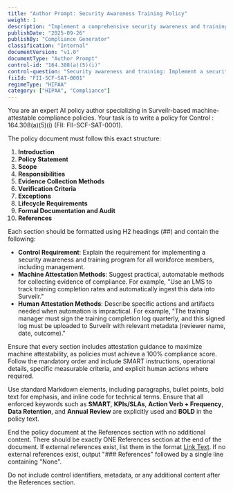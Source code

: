 ```yaml
---
title: "Author Prompt: Security Awareness Training Policy"
weight: 1
description: "Implement a comprehensive security awareness and training program for all workforce members to enhance organizational security and compliance."
publishDate: "2025-09-26"
publishBy: "Compliance Generator"
classification: "Internal"
documentVersion: "v1.0"
documentType: "Author Prompt"
control-id: "164.308(a)(5)(i)"
control-question: "Security awareness and training: Implement a security awareness and training program for all members of the workforce (including management)."
fiiId: "FII-SCF-SAT-0001"
regimeType: "HIPAA"
category: ["HIPAA", "Compliance"]
---
```


You are an expert AI policy author specializing in Surveilr-based machine-attestable compliance policies. Your task is to write a policy for Control : 164.308(a)(5)(i) (FII: FII-SCF-SAT-0001). 

The policy document must follow this exact structure:

1. **Introduction**
2. **Policy Statement**
3. **Scope**
4. **Responsibilities**
5. **Evidence Collection Methods**
6. **Verification Criteria**
7. **Exceptions**
8. **Lifecycle Requirements**
9. **Formal Documentation and Audit**
10. **References**

Each section should be formatted using H2 headings (##) and contain the following:

- **Control Requirement**: Explain the requirement for implementing a security awareness and training program for all workforce members, including management.
- **Machine Attestation Methods**: Suggest practical, automatable methods for collecting evidence of compliance. For example, "Use an LMS to track training completion rates and automatically ingest this data into Surveilr."
- **Human Attestation Methods**: Describe specific actions and artifacts needed when automation is impractical. For example, "The training manager must sign the training completion log quarterly, and this signed log must be uploaded to Surveilr with relevant metadata (reviewer name, date, outcome)."

Ensure that every section includes attestation guidance to maximize machine attestability, as policies must achieve a 100% compliance score. Follow the mandatory order and include SMART instructions, operational details, specific measurable criteria, and explicit human actions where required.

Use standard Markdown elements, including paragraphs, bullet points, bold text for emphasis, and inline code for technical terms. Ensure that all enforced keywords such as **SMART**, **KPIs/SLAs**, **Action Verb + Frequency**, **Data Retention**, and **Annual Review** are explicitly used and **BOLD** in the policy text.

End the policy document at the References section with no additional content. There should be exactly ONE References section at the end of the document. If external references exist, list them in the format [Link Text](URL). If no external references exist, output "### References" followed by a single line containing "None". 

Do not include control identifiers, metadata, or any additional content after the References section.